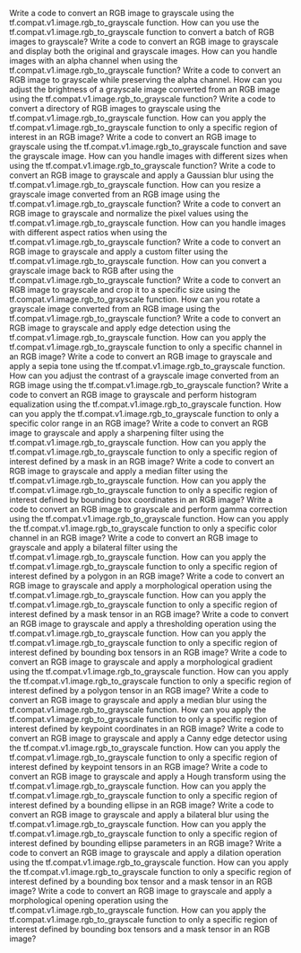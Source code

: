 
Write a code to convert an RGB image to grayscale using the tf.compat.v1.image.rgb_to_grayscale function.
How can you use the tf.compat.v1.image.rgb_to_grayscale function to convert a batch of RGB images to grayscale?
Write a code to convert an RGB image to grayscale and display both the original and grayscale images.
How can you handle images with an alpha channel when using the tf.compat.v1.image.rgb_to_grayscale function?
Write a code to convert an RGB image to grayscale while preserving the alpha channel.
How can you adjust the brightness of a grayscale image converted from an RGB image using the tf.compat.v1.image.rgb_to_grayscale function?
Write a code to convert a directory of RGB images to grayscale using the tf.compat.v1.image.rgb_to_grayscale function.
How can you apply the tf.compat.v1.image.rgb_to_grayscale function to only a specific region of interest in an RGB image?
Write a code to convert an RGB image to grayscale using the tf.compat.v1.image.rgb_to_grayscale function and save the grayscale image.
How can you handle images with different sizes when using the tf.compat.v1.image.rgb_to_grayscale function?
Write a code to convert an RGB image to grayscale and apply a Gaussian blur using the tf.compat.v1.image.rgb_to_grayscale function.
How can you resize a grayscale image converted from an RGB image using the tf.compat.v1.image.rgb_to_grayscale function?
Write a code to convert an RGB image to grayscale and normalize the pixel values using the tf.compat.v1.image.rgb_to_grayscale function.
How can you handle images with different aspect ratios when using the tf.compat.v1.image.rgb_to_grayscale function?
Write a code to convert an RGB image to grayscale and apply a custom filter using the tf.compat.v1.image.rgb_to_grayscale function.
How can you convert a grayscale image back to RGB after using the tf.compat.v1.image.rgb_to_grayscale function?
Write a code to convert an RGB image to grayscale and crop it to a specific size using the tf.compat.v1.image.rgb_to_grayscale function.
How can you rotate a grayscale image converted from an RGB image using the tf.compat.v1.image.rgb_to_grayscale function?
Write a code to convert an RGB image to grayscale and apply edge detection using the tf.compat.v1.image.rgb_to_grayscale function.
How can you apply the tf.compat.v1.image.rgb_to_grayscale function to only a specific channel in an RGB image?
Write a code to convert an RGB image to grayscale and apply a sepia tone using the tf.compat.v1.image.rgb_to_grayscale function.
How can you adjust the contrast of a grayscale image converted from an RGB image using the tf.compat.v1.image.rgb_to_grayscale function?
Write a code to convert an RGB image to grayscale and perform histogram equalization using the tf.compat.v1.image.rgb_to_grayscale function.
How can you apply the tf.compat.v1.image.rgb_to_grayscale function to only a specific color range in an RGB image?
Write a code to convert an RGB image to grayscale and apply a sharpening filter using the tf.compat.v1.image.rgb_to_grayscale function.
How can you apply the tf.compat.v1.image.rgb_to_grayscale function to only a specific region of interest defined by a mask in an RGB image?
Write a code to convert an RGB image to grayscale and apply a median filter using the tf.compat.v1.image.rgb_to_grayscale function.
How can you apply the tf.compat.v1.image.rgb_to_grayscale function to only a specific region of interest defined by bounding box coordinates in an RGB image?
Write a code to convert an RGB image to grayscale and perform gamma correction using the tf.compat.v1.image.rgb_to_grayscale function.
How can you apply the tf.compat.v1.image.rgb_to_grayscale function to only a specific color channel in an RGB image?
Write a code to convert an RGB image to grayscale and apply a bilateral filter using the tf.compat.v1.image.rgb_to_grayscale function.
How can you apply the tf.compat.v1.image.rgb_to_grayscale function to only a specific region of interest defined by a polygon in an RGB image?
Write a code to convert an RGB image to grayscale and apply a morphological operation using the tf.compat.v1.image.rgb_to_grayscale function.
How can you apply the tf.compat.v1.image.rgb_to_grayscale function to only a specific region of interest defined by a mask tensor in an RGB image?
Write a code to convert an RGB image to grayscale and apply a thresholding operation using the tf.compat.v1.image.rgb_to_grayscale function.
How can you apply the tf.compat.v1.image.rgb_to_grayscale function to only a specific region of interest defined by bounding box tensors in an RGB image?
Write a code to convert an RGB image to grayscale and apply a morphological gradient using the tf.compat.v1.image.rgb_to_grayscale function.
How can you apply the tf.compat.v1.image.rgb_to_grayscale function to only a specific region of interest defined by a polygon tensor in an RGB image?
Write a code to convert an RGB image to grayscale and apply a median blur using the tf.compat.v1.image.rgb_to_grayscale function.
How can you apply the tf.compat.v1.image.rgb_to_grayscale function to only a specific region of interest defined by keypoint coordinates in an RGB image?
Write a code to convert an RGB image to grayscale and apply a Canny edge detector using the tf.compat.v1.image.rgb_to_grayscale function.
How can you apply the tf.compat.v1.image.rgb_to_grayscale function to only a specific region of interest defined by keypoint tensors in an RGB image?
Write a code to convert an RGB image to grayscale and apply a Hough transform using the tf.compat.v1.image.rgb_to_grayscale function.
How can you apply the tf.compat.v1.image.rgb_to_grayscale function to only a specific region of interest defined by a bounding ellipse in an RGB image?
Write a code to convert an RGB image to grayscale and apply a bilateral blur using the tf.compat.v1.image.rgb_to_grayscale function.
How can you apply the tf.compat.v1.image.rgb_to_grayscale function to only a specific region of interest defined by bounding ellipse parameters in an RGB image?
Write a code to convert an RGB image to grayscale and apply a dilation operation using the tf.compat.v1.image.rgb_to_grayscale function.
How can you apply the tf.compat.v1.image.rgb_to_grayscale function to only a specific region of interest defined by a bounding box tensor and a mask tensor in an RGB image?
Write a code to convert an RGB image to grayscale and apply a morphological opening operation using the tf.compat.v1.image.rgb_to_grayscale function.
How can you apply the tf.compat.v1.image.rgb_to_grayscale function to only a specific region of interest defined by bounding box tensors and a mask tensor in an RGB image?